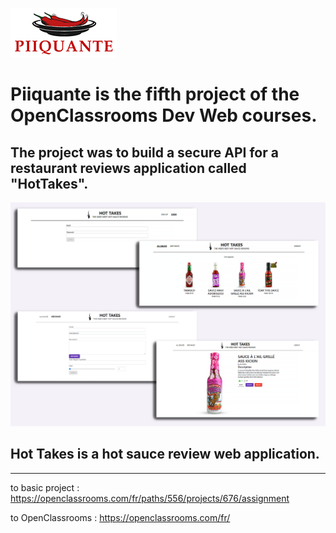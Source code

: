 ![](piquante%20logo.png)     
# Piiquante is the fifth project of the OpenClassrooms Dev Web courses.
## The project was to build a secure API for a restaurant reviews application called "HotTakes".

![](hot%20takes%20pages.png) 

## Hot Takes is a hot sauce review web application.

---
to basic project : https://openclassrooms.com/fr/paths/556/projects/676/assignment

to OpenClassrooms : https://openclassrooms.com/fr/

